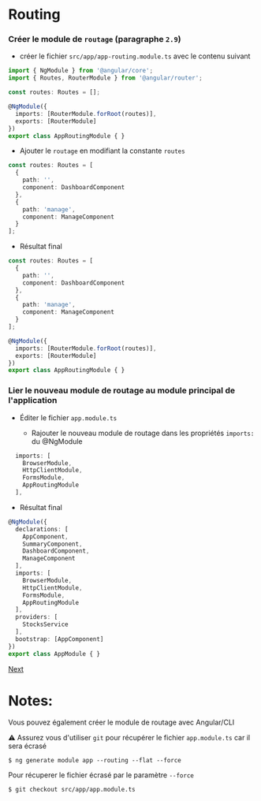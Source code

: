 # Routing

### Créer le module de `routage` (paragraphe `2.9`)

* créer le fichier `src/app/app-routing.module.ts` avec le contenu suivant

```typescript
import { NgModule } from '@angular/core';
import { Routes, RouterModule } from '@angular/router';

const routes: Routes = [];

@NgModule({
  imports: [RouterModule.forRoot(routes)],
  exports: [RouterModule]
})
export class AppRoutingModule { }

```

* Ajouter le `routage` en modifiant la constante `routes`

```typescript
const routes: Routes = [
  {
    path: '',
    component: DashboardComponent
  },
  {
    path: 'manage',
    component: ManageComponent
  }
];
```

* Résultat final

```typescript
const routes: Routes = [
  {
    path: '',
    component: DashboardComponent
  },
  {
    path: 'manage',
    component: ManageComponent
  }
];

@NgModule({
  imports: [RouterModule.forRoot(routes)],
  exports: [RouterModule]
})
export class AppRoutingModule { }
```

### Lier le nouveau module de routage au module principal de l'application

* Éditer le fichier `app.module.ts`
    
    - Rajouter le nouveau module de routage dans les propriétés `imports:` du @NgModule

```typescript
  imports: [
    BrowserModule,
    HttpClientModule,
    FormsModule,
    AppRoutingModule
  ],
```

* Résultat final

```typescript
@NgModule({
  declarations: [
    AppComponent,
    SummaryComponent,
    DashboardComponent,
    ManageComponent
  ],
  imports: [
    BrowserModule,
    HttpClientModule,
    FormsModule,
    AppRoutingModule
  ],
  providers: [
    StocksService
  ],
  bootstrap: [AppComponent]
})
export class AppModule { }
```

[Next](link.md)

# Notes:

Vous pouvez également créer le module de routage avec Angular/CLI

:warning: Assurez vous d'utiliser `git` pour récupérer le fichier `app.module.ts` car il sera écrasé

```
$ ng generate module app --routing --flat --force
```

Pour récuperer le fichier écrasé par le paramètre `--force`

```
$ git checkout src/app/app.module.ts
```
